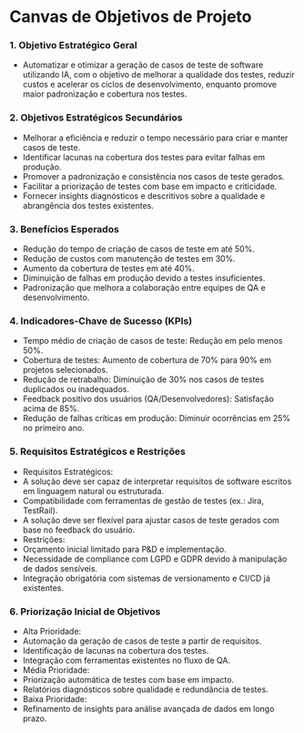 # Canvas de Objetivos de Projeto

### 1. Objetivo Estratégico Geral

- Automatizar e otimizar a geração de casos de teste de software utilizando IA, com o objetivo de melhorar a qualidade dos testes, reduzir custos e acelerar os ciclos de desenvolvimento, enquanto promove maior padronização e cobertura nos testes.

### 2. Objetivos Estratégicos Secundários

- Melhorar a eficiência e reduzir o tempo necessário para criar e manter casos de teste.
- Identificar lacunas na cobertura dos testes para evitar falhas em produção.
- Promover a padronização e consistência nos casos de teste gerados.
- Facilitar a priorização de testes com base em impacto e criticidade.
- Fornecer insights diagnósticos e descritivos sobre a qualidade e abrangência dos testes existentes.

### 3. Benefícios Esperados

- Redução do tempo de criação de casos de teste em até 50%.
- Redução de custos com manutenção de testes em 30%.
- Aumento da cobertura de testes em até 40%.
- Diminuição de falhas em produção devido a testes insuficientes.
- Padronização que melhora a colaboração entre equipes de QA e desenvolvimento.

### 4. Indicadores-Chave de Sucesso (KPIs)

- Tempo médio de criação de casos de teste: Redução em pelo menos 50%.
- Cobertura de testes: Aumento de cobertura de 70% para 90% em projetos selecionados.
- Redução de retrabalho: Diminuição de 30% nos casos de testes duplicados ou inadequados.
- Feedback positivo dos usuários (QA/Desenvolvedores): Satisfação acima de 85%.
- Redução de falhas críticas em produção: Diminuir ocorrências em 25% no primeiro ano.

### 5. Requisitos Estratégicos e Restrições

- Requisitos Estratégicos:
- A solução deve ser capaz de interpretar requisitos de software escritos em linguagem natural ou estruturada.
- Compatibilidade com ferramentas de gestão de testes (ex.: Jira, TestRail).
- A solução deve ser flexível para ajustar casos de teste gerados com base no feedback do usuário.
- Restrições:
- Orçamento inicial limitado para P&D e implementação.
- Necessidade de compliance com LGPD e GDPR devido à manipulação de dados sensíveis.
- Integração obrigatória com sistemas de versionamento e CI/CD já existentes.

### 6. Priorização Inicial de Objetivos

- Alta Prioridade:
- Automação da geração de casos de teste a partir de requisitos.
- Identificação de lacunas na cobertura dos testes.
- Integração com ferramentas existentes no fluxo de QA.
- Média Prioridade:
- Priorização automática de testes com base em impacto.
- Relatórios diagnósticos sobre qualidade e redundância de testes.
- Baixa Prioridade:
- Refinamento de insights para análise avançada de dados em longo prazo.

